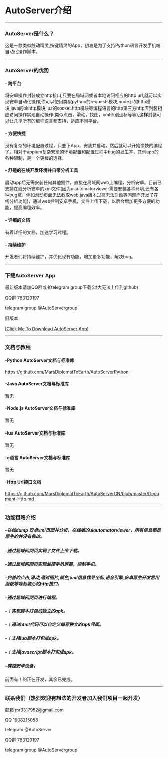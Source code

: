 # AutoServer介绍

------------

### AutoServer是什么？

这是一款类似触动精灵,按键精灵的App，初衷是为了支持Python语言开发手机端自动化操作脚本。

------------

### AutoServer的优势

#### - 跨平台

将安卓操作封装成立http接口,只要在局域网或者本地访问相应的http url,就可以实现安卓自动化操作,你可以使用类似python的requests模块,node.js的http模块,java的okhttp模块,lua的socket.http模块等编程语言的http第三方http库封装相应访问操作实现自动操作(类似点击，滑动，找图，xml识别坐标等等),这样封装可以让几乎所有的编程语言都支持，适应不同平台。

#### - 方便快捷
没有复杂的环境配置过程，只要下App，安装并启动，然后就可以开始愉快的编程了。相对于appium复杂繁琐的环境配置和配置过程中bug的发生率，其他app的各种限制，是一个更棒的选择。

#### - 舒适的在线开发环境并自带分析工具
启动app后无需安装任何其他插件，直接在局域网web上编程，分析安卓。目前已支持在线分析安卓的xml文件(因为uiautomatorviewer需要安装各种环境,还有各种bug坑，例如滑动页面无法截取web,java版本过高无法启动等问题而开发了在线分析功能)，通过web控制安卓手机，文件上传下载，以后会增加更多方便的功能，提高编程效率。

#### - 详细的文档
有着详细的文档，加速学习过程。

#### - 持续维护
开发者们将持续维护，并优化现有功能，增加更多功能，解决bug。

------------

### 下载AutoServer App

最新版本请加QQ群或者telegram group下载(过大无法上传到github)

QQ群 783129197

telegram group @AutoServergroup

旧版本

[[Click Me To Download AutoServer App](https://github.com/MarsDiplomatToEarth/AutoServerApp/blob/master/autoserver1.1.5.apk?raw=true "Click Me To Download AutoServer App")]

------------

### 文档与教程

#### -Python AutoServer文档与标准库

https://github.com/MarsDiplomatToEarth/AutoServerPython

#### -Java AutoServer文档与标准库

暂无

#### -Node.js AutoServer文档与标准库

暂无

#### -lua AutoServer文档与标准库

暂无

#### -c语言 AutoServer文档与标准库

暂无

#### -Http Url接口文档

https://github.com/MarsDiplomatToEarth/AutoServerCN/blob/master/Document-Http.md

------------

### 功能粗略介绍
##### -在线dump 安卓xml页面并分析，在线版的uiautomatorviewer，所有信息都是原生的并没有修改。
##### -通过局域网网页实现了文件上传下载。
##### -通过局域网网页实现监控手机屏幕，控制手机。
##### -完善的点击,滑动,通过图片,颜色,xml信息找寻坐标,语音引擎,安卓原生开发常用函数等等封装后的http接口。
##### -通过局域网网页进行编程。
##### -！实现脚本打包成独立的apk。
##### -！通过html代码可以自定义编写独立的apk界面。
##### -！支持lua脚本打包成apk。
##### -！支持javascript脚本打包成apk。
##### -群控安卓设备。

前面有！的正在开发，其余已完成。

------------

### 联系我们（热烈欢迎有想法的开发者加入我们项目一起开发）

邮箱 mr3317952@gmail.com

QQ 1908215058

telegram @AutoServer

QQ群 783129197

telegram group @AutoServergroup
